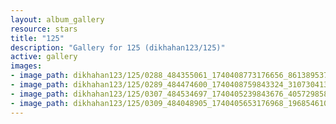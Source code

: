 ```yaml
---
layout: album_gallery
resource: stars
title: "125"
description: "Gallery for 125 (dikhahan123/125)"
active: gallery
images:
- image_path: dikhahan123/125/0288_484355061_1740408773176656_8613895378259041167_n.jpg
- image_path: dikhahan123/125/0289_484474600_1740408759843324_3107304130611720071_n.jpg
- image_path: dikhahan123/125/0307_484534697_1740405239843676_4057298583927655108_n.jpg
- image_path: dikhahan123/125/0309_484048905_1740405653176968_196854610743504336_n.jpg
---
```

